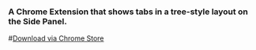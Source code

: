### A Chrome Extension that shows tabs in a tree-style layout on the Side Panel.
#[Download via Chrome Store](https://chromewebstore.google.com/detail/tab-nodes-tree/iglmibjneogoognfbjpmionndflakpeh)

